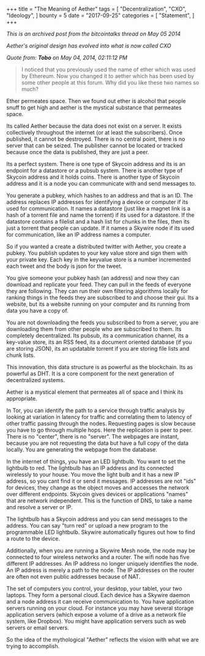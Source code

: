 +++
title = "The Meaning of Aether"
tags = [
    "Decentralization",
    "CXO",
    "Ideology",
]
bounty = 5
date = "2017-09-25"
categories = [
    "Statement",
]
+++

*This is an archived post from the bitcointalks thread on May 05 2014*

*Aether's original design has evolved into what is now called CXO*

*Quote from: **Tobo** on May 04, 2014, 02:11:12 PM*
>I noticed that you previously used the name of ether which was used by
Ethereum. Now you changed it to aether which has been used by some other
people at this forum. Why did you like these two names so much?

Ether permeates space. Then we found out ether is alcohol that people snuff to
get high and aether is the mystical substance that permeates space.

Its called Aether because the data does not exist on a server. It exists
collectively throughout the internet (or at least the subscribers). Once
published, it cannot be destroyed. There is no central point, there is no
server that can be seized. The publisher cannot be located or tracked because
once the data is published, they are just a peer.

Its a perfect system. There is one type of Skycoin address and its is an
endpoint for a datastore or a pubsub system. There is another type of Skycoin
address and it holds coins. There is another type of Skycoin address and it is
a node you can communicate with and send messages to.

You generate a pubkey, which hashes to an address and that is an ID. The
address replaces IP addresses for identifying a device or computer if its used
for communication. It names a datastore (just like a magnet link is a hash of a
torrent file and name the torrent) if its used for a datastore. If the
datastore contains a filelist and a hash list for chunks in the files, then
its just a torrent that people can update. If it names a Skywire node if its
used for communication, like an IP address names a computer.

So if you wanted a create a distributed twitter with Aether, you create a
pubkey. You publish updates to your key value store and sign them with your
private key. Each key in the keyvalue store is a number incremented each tweet
and the body is json for the tweet.

You give someone your pubkey hash (an address) and now they can download and
replicate your feed. They can pull in the feeds of everyone they are
following. They can run their own filtering algorithms locally for ranking
things in the feeds they are subscribed to and choose their gui. Its a
website, but its a website running on your computer and its running from data
you have a copy of.

You are not downloading the feeds you subscribed to from a server, you are
downloading them from other people who are subscribed to them. Its completely
decentralized. Its pubsub, its a communication channel, its a key-value store,
its an RSS feed, its a document oriented database (if you are storing JSON),
its an updatable torrent if you are storing file lists and chunk lists.

This innovation, this data structure is as powerful as the blockchain. Its as
powerful as DHT. It is a core component for the next generation of
decentralized systems.

Aether is a mystical element that permeates all of space and I think its
appropriate.

In Tor, you can identify the path to a service through traffic analysis by
looking at variation in latency for traffic and correlating them to latency of
other traffic passing through the nodes. Requesting pages is slow because you
have to go through multiple hops. Here the replication is peer to peer. There
is no "center", there is no "server". The webpages are instant, because you
are not requesting the data but have a full copy of the data locally. You are
generating the webpage from the database.

In the internet of things, you have an LED lightbulb. You want to set the
lightbulb to red. The lightbulb has an IP address and its connected wirelessly
to your house. You move the light bulb and it has a new IP address, so you
cant find it or send it messages. IP addresses are not "ids" for devices, they
change as the object moves and accesses the network over different endpoints.
Skycoin gives devices or applications "names" that are network independent.
This is the function of DNS, to take a name and resolve a server or IP.

The lightbulb has a Skycoin address and you can send messages to the address.
You can say "turn red" or upload a new program to the programmable LED
lightbulb. Skywire automatically figures out how to find a route to the device.

Additionally, when you are running a Skywire Mesh node, the node may be
connected to four wireless networks and a router. The wifi node has five
different IP addresses. An IP address no longer uniquely identifies the node.
An IP address is merely a path to the node. The IP addresses on the router are
often not even public addresses because of NAT.

The set of computers you control, your desktop, your tablet, your two laptops.
They form a personal cloud. Each device has a Skywire daemon and a node
address it can receive communication to. You have application servers running
on your cloud. For instance you may have several storage application servers
(which expose a volume of a drive as a network file system, like Dropbox). You
might have application servers such as web servers or email servers.

So the idea of the mythological "Aether" reflects the vision with what we are
trying to accomplish.
